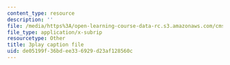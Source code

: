 ```yaml
---
content_type: resource
description: ''
file: /media/https%3A/open-learning-course-data-rc.s3.amazonaws.com/cms-608-game-design-fall-2010/de05199f36bdee336929d23af128560c_68567.srt
file_type: application/x-subrip
resourcetype: Other
title: 3play caption file
uid: de05199f-36bd-ee33-6929-d23af128560c
---
```


